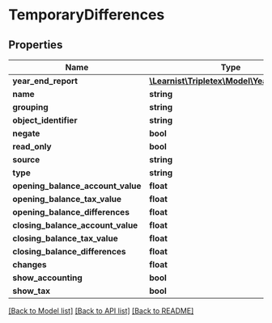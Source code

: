# TemporaryDifferences

## Properties
Name | Type | Description | Notes
------------ | ------------- | ------------- | -------------
**year_end_report** | [**\Learnist\Tripletex\Model\YearEndReport**](YearEndReport.md) |  | [optional] 
**name** | **string** |  | [optional] 
**grouping** | **string** |  | [optional] 
**object_identifier** | **string** |  | [optional] 
**negate** | **bool** |  | [optional] 
**read_only** | **bool** |  | [optional] 
**source** | **string** |  | [optional] 
**type** | **string** |  | [optional] 
**opening_balance_account_value** | **float** |  | [optional] 
**opening_balance_tax_value** | **float** |  | [optional] 
**opening_balance_differences** | **float** |  | [optional] 
**closing_balance_account_value** | **float** |  | [optional] 
**closing_balance_tax_value** | **float** |  | [optional] 
**closing_balance_differences** | **float** |  | [optional] 
**changes** | **float** |  | [optional] 
**show_accounting** | **bool** |  | [optional] 
**show_tax** | **bool** |  | [optional] 

[[Back to Model list]](../../README.md#documentation-for-models) [[Back to API list]](../../README.md#documentation-for-api-endpoints) [[Back to README]](../../README.md)

